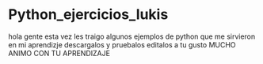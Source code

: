 # Python_ejercicios_lukis
hola gente
esta vez les traigo algunos ejemplos de python
que me sirvieron en mi aprendizje
descargalos y pruebalos
editalos a tu gusto
MUCHO ANIMO CON TU APRENDIZAJE
